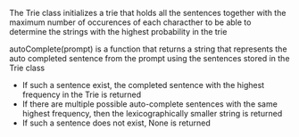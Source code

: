 The Trie class initializes a trie that holds all the sentences together with the maximum number of occurences of each characther to be able to determine the strings with the highest probability in the trie

autoComplete(prompt) is a function that returns a string that represents the auto completed sentence from the prompt using the sentences stored in the Trie class
- If such a sentence exist, the completed sentence with the highest frequency in the Trie is returned
- If there are multiple possible auto-complete sentences with the same highest frequency, then the lexicographically smaller string is returned
- If such a sentence does not exist, None is returned
